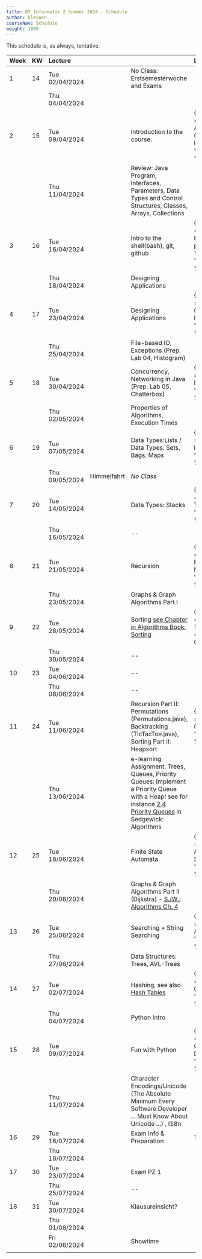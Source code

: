 ```yaml
---
title: B7 Informatik 2 Summer 2024 - Schedule
author: kleinen
courseNav: Schedule
weight: 1000
---
```


This schedule is, as always, tentative.


| Week | KW | Lecture        |             |                                                                                                                      | Lab                                                                                |
|:-----|:---|:---------------|:------------|:---------------------------------------------------------------------------------------------------------------------|:-----------------------------------------------------------------------------------|
| 1    | 14 | Tue 02/04/2024 |             | No Class: Erstsemesterwoche and Exams                                                                                |                                                                                    |
|      |    | Thu 04/04/2024 |             |                                                                                                                      |                                                                                    |
| 2    | 15 | Tue 09/04/2024 |             | Introduction to the course.                                                                                          | {{% link title ="Designing an Application, CRC Cards " link = "../labs/lab-01" %}} |
|      |    | Thu 11/04/2024 |             | Review: Java Program, Interfaces, Parameters, Data Types and Control Structures, Classes, Arrays, Collections        |                                                                                    |
| 3    | 16 | Tue 16/04/2024 |             | Intro to the shell(bash), git, github                                                                                | {{% link title ="Getting back to programming, Tools" link = "../labs/lab-02" %}}   |
|      |    | Thu 18/04/2024 |             | Designing Applications                                                                                               |                                                                                    |
| 4    | 17 | Tue 23/04/2024 |             | Designing Applications                                                                                               | {{% link title ="Implementing CRC cards " link = "../labs/lab-03" %}}              |
|      |    | Thu 25/04/2024 |             | File-based IO, Exceptions (Prep. Lab 04, Histogram)                                                                  |                                                                                    |
| 5    | 18 | Tue 30/04/2024 |             | Concurrency, Networking in Java (Prep. Lab 05, Chatterbox)                                                           | {{% link title ="Histogram" link = "../labs/lab-04" %}}                            |
|      |    | Thu 02/05/2024 |             | Properties of Algorithms, Execution Times                                                                            |                                                                                    |
| 6    | 19 | Tue 07/05/2024 |             | Data Types:Lists /  Data Types: Sets, Bags, Maps                                                                     | {{% link title ="Chatterbox" link = "../labs/lab-05" %}}                           |
|      |    | Thu 09/05/2024 | Himmelfahrt | *No Class*                                                                                                           |                                                                                    |
| 7    | 20 | Tue 14/05/2024 |             | Data Types: Stacks                                                                                                   | {{% link title ="Execution Times" link = "../labs/lab-06" %}}                      |
|      |    | Thu 16/05/2024 |             | --                                                                                                                   |                                                                                    |
| 8    | 21 | Tue 21/05/2024 |             | Recursion                                                                                                            | {{% link title ="Reverse Polish Notation" link = "../labs/lab-07" %}}              |
|      |    | Thu 23/05/2024 |             | Graphs & Graph Algorithms Part I                                                                                     |                                                                                    |
| 9    | 22 | Tue 28/05/2024 |             | Sorting [see Chapter in Algorithms Book: Sorting](https://algs4.cs.princeton.edu/20sorting/)                         | {{% link title ="Recursive Triangles" link = "../labs/lab-08" %}}                  |
|      |    | Thu 30/05/2024 |             | --                                                                                                                   |                                                                                    |
| 10   | 23 | Tue 04/06/2024 |             | --                                                                                                                   |                                                                                    |
|      |    | Thu 06/06/2024 |             | --                                                                                                                   |                                                                                    |
| 11   | 24 | Tue 11/06/2024 |             | Recursion Part II: Permutations (Permutations.java), Backtracking (TicTacToe.java), Sorting Part II: Heapsort        | {{% link title ="Eight Queens" link = "../labs/lab-09" %}}                         |
|      |    | Thu 13/06/2024 |             |   e-learning Assignment: Trees, Queues, Priority Queues: Implement a Priority Queue with a Heap! see for instance [2.4 Priority Queues](https://algs4.cs.princeton.edu/24pq/) in Sedgewick: Algorithms                 |
| 12   | 25 | Tue 18/06/2024 |             | Finite State Automata                                                                                                                     |  {{% link title ="Finite State Automata and Sorting" link = "../labs/lab-10" %}}                                                                                   |
|      |    | Thu 20/06/2024 |             |    Graphs & Graph Algorithms Part II (Dijkstra)  - [S./W.: Algorithms Ch. 4](https://algs4.cs.princeton.edu/40graphs/)       |
| 13   | 26 | Tue 25/06/2024 |             |  Searching  + String Searching                                                                                       | {{% link title ="Getting from A to B" link = "../labs/lab-11" %}}                  |
|      |    | Thu 27/06/2024 |             | Data Structures: Trees, AVL-Trees                                                                                    |                                                                                    |
| 14   | 27 | Tue 02/07/2024 |             |  Hashing, see also [Hash Tables](https://algs4.cs.princeton.edu/34hash/)                                                                                                     | {{% link title ="Scrabble Cheater" link = "../labs/lab-13" %}}                                                                                           |
|      |    | Thu 04/07/2024 |             | Python Intro                                                                                                         |                                                                                                                                                          |
| 15   | 28 | Tue 09/07/2024 |             | Fun with Python                                                                                              | {{% link title ="Scrabble Cheater Deluxe" link = "../labs/lab-14" %}}              |
|      |    | Thu 11/07/2024 |             | Character Encodings/Unicode (The Absolute Minimum Every Software Developer ... Must Know About Unicode ...)   , I18n |              |
| 16   | 29 | Tue 16/07/2024 |             | Exam Info & Preparation                                                                                              | Trial Exams             |
|      |    | Thu 18/07/2024 |             |                                                                                                                      |                                                                                    |
| 17   | 30 | Tue 23/07/2024 |             | Exam PZ 1                                                                                                           |                                                                                    |
|      |    | Thu 25/07/2024 |             | --                                                                                                                     |                                                                                    |
| 18   | 31 | Tue 30/07/2024 |             | Klausureinsicht?                                                                                                     |                                                                                    |
|      |    | Thu 01/08/2024 |             |                                                                                                                      |                                                                                    |
|      |    | Fri 02/08/2024 |             | Showtime                                                                                                             |                                                                                    |
|      |    |                |             |                                                                                                                      |                                                                                    |







<!--
DWW
Introduction to the course
Review: Java Program, Interfaces, Parameters, Data Types and Control Structures, Classes, Arrays, Collections
Client/Server concept
Networking in Java (URLReader)
File-based IO (MakeDirectories - AlphabeticComparator - DirList - InFile - JustReadIt - Jabberwocky)
GUIs, AWT and Swing, Event handler
Properties of Algorithms (Euclid - Complexity - Birthday example)
Maximum Contiguous Subsequence Sum (Code Examples- Triple - MCSS_Main - MCSS_Algorithms - DowJones - DowJones.txt)
Abstraction: Abstract Data Types
Design Patterns, Lists (ListStuff.shtml - List.java - DLList.java - Photo.java)
More lists
Sets ,Bags, Maps| (Set - SetAsList - SetTest)
Stacks (Stack.java - StackAsArray.java - StackAsList.java - Palindrome.java - StackUnderflow.java)
Queues, Priority Queues| (Underflow.java - TestQueue.java - ArrayQueue.java - LinkedQueue.java - Queue.java )
ADTs and the Julian Date, How to Solve It (Polya)
Random numbers -
Probabilistic Algorithms
Recursion
Permutations (Handout on Permutations), Backtracking (TicTacToe.java), Trees (Tree.java - Node.java - TestTree.java - ListTree.java)
AVL-Trees (AVL Tutorial), Tries
Graphs
Graph Algorithms, Quadtrees
Sorting
Finite State Automata
Heapsort (Handout-heap - Heapsort.java), Searching. Nearest Neighbor, Branch and Bound
String Searching
Hashing
NP-Complete Problems
Coding Algorithms
Unicode (The Absolute Minimum Every Software Developer ... Must Know About Unicode ...), Cryptographic Algorithms



Scanning and Parsing Algorithms 1
Scanning and Parsing Algorithms 2

Enumerations (Main - Card - ShuffleAndDeal)
Collections - - Iterators


Readings:

What every computer scientist needs to know about floating point numbers

Why computers suck at maths



If time: more Java AWT
(AllComponents.java- Scribble2.java - FrameHandler.java)

-->
